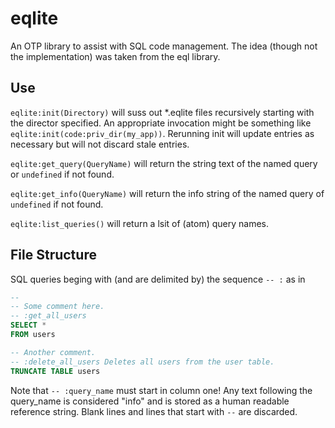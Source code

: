 eqlite
=====

An OTP library to assist with SQL code management.  The idea (though
not the implementation) was taken from the eql library.

Use
-----

`eqlite:init(Directory)` will suss out *.eqlite files recursively
starting with the director specified.  An appropriate invocation might
be something like `eqlite:init(code:priv_dir(my_app))`.  Rerunning
init will update entries as necessary but will not discard stale
entries.

`eqlite:get_query(QueryName)` will return the string text of the named
query or `undefined` if not found.

`eqlite:get_info(QueryName)` will return the info string of the named
query of `undefined` if not found.

`eqlite:list_queries()` will return a lsit of (atom) query names.

File Structure
-----

SQL queries beging with (and are delimited by) the sequence `-- :` as
in

``` sql
--
-- Some comment here.
-- :get_all_users
SELECT *
FROM users

-- Another comment.
-- :delete_all_users Deletes all users from the user table.
TRUNCATE TABLE users

```

Note that `-- :query_name` must start in column one!  Any text
following the query_name is considered "info" and is stored as a human
readable reference string.  Blank lines and lines that start with `--`
are discarded.
